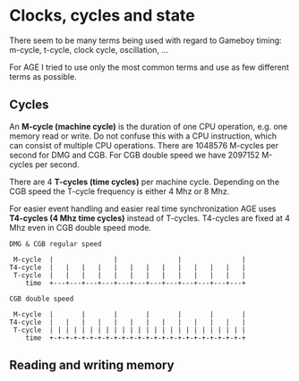 

# Clocks, cycles and state

There seem to be many terms being used with regard to Gameboy timing:
m-cycle, t-cycle, clock cycle, oscillation, ...

For AGE I tried to use only the most common terms and use as few different
terms as possible.


## Cycles

An **M-cycle (machine cycle)** is the duration of one CPU operation,
e.g. one memory read or write.
Do not confuse this with a CPU instruction,
which can consist of multiple CPU operations.
There are 1048576 M-cycles per second for DMG and CGB.
For CGB double speed we have 2097152 M-cycles per second.

There are 4 **T-cycles (time cycles)** per machine cycle.
Depending on the CGB speed the T-cycle frequency is either 4 Mhz or 8 Mhz.

For easier event handling and easier real time synchronization AGE uses
**T4-cycles (4 Mhz time cycles)** instead of T-cycles.
T4-cycles are fixed at 4 Mhz even in CGB double speed mode.

```
DMG & CGB regular speed

 M-cycle  |               |               |               |
T4-cycle  |   |   |   |   |   |   |   |   |   |   |   |   |
 T-cycle  |   |   |   |   |   |   |   |   |   |   |   |   |
    time  +---+---+---+---+---+---+---+---+---+---+---+---+
```
```
CGB double speed

 M-cycle  |       |       |       |       |       |       |
T4-cycle  |   |   |   |   |   |   |   |   |   |   |   |   |
 T-cycle  | | | | | | | | | | | | | | | | | | | | | | | | |
    time  +-+-+-+-+-+-+-+-+-+-+-+-+-+-+-+-+-+-+-+-+-+-+-+-+
```


## Reading and writing memory
